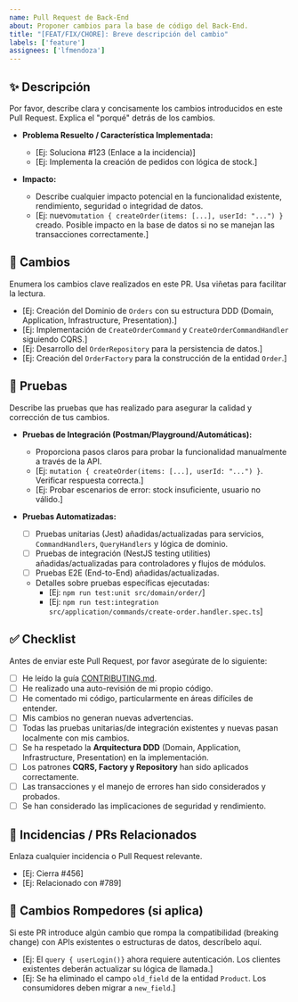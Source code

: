 ```yaml
---
name: Pull Request de Back-End
about: Proponer cambios para la base de código del Back-End.
title: "[FEAT/FIX/CHORE]: Breve descripción del cambio"
labels: ['feature']
assignees: ['lfmendoza']
---
```


## ✨ Descripción

Por favor, describe clara y concisamente los cambios introducidos en este Pull Request. Explica el "porqué" detrás de los cambios.

* **Problema Resuelto / Característica Implementada:**
    * [Ej: Soluciona #123 (Enlace a la incidencia)]
    * [Ej: Implementa la creación de pedidos con lógica de stock.]

* **Impacto:**
    * Describe cualquier impacto potencial en la funcionalidad existente, rendimiento, seguridad o integridad de datos.
    * [Ej: nuevo`mutation { createOrder(items: [...], userId: "...") }` creado. Posible impacto en la base de datos si no se manejan las transacciones correctamente.]

## 🚀 Cambios

Enumera los cambios clave realizados en este PR. Usa viñetas para facilitar la lectura.

* [Ej: Creación del Dominio de `Orders` con su estructura DDD (Domain, Application, Infrastructure, Presentation).]
* [Ej: Implementación de `CreateOrderCommand` y `CreateOrderCommandHandler` siguiendo CQRS.]
* [Ej: Desarrollo del `OrderRepository` para la persistencia de datos.]
* [Ej: Creación del `OrderFactory` para la construcción de la entidad `Order`.]

## 🧪 Pruebas

Describe las pruebas que has realizado para asegurar la calidad y corrección de tus cambios.

* **Pruebas de Integración (Postman/Playground/Automáticas):**
    * Proporciona pasos claros para probar la funcionalidad manualmente a través de la API.
    * [Ej: `mutation { createOrder(items: [...], userId: "...") }`. Verificar respuesta correcta.]
    * [Ej: Probar escenarios de error: stock insuficiente, usuario no válido.]

* **Pruebas Automatizadas:**
    * [ ] Pruebas unitarias (Jest) añadidas/actualizadas para servicios, `CommandHandlers`, `QueryHandlers` y lógica de dominio.
    * [ ] Pruebas de integración (NestJS testing utilities) añadidas/actualizadas para controladores y flujos de módulos.
    * [ ] Pruebas E2E (End-to-End) añadidas/actualizadas.
    * Detalles sobre pruebas específicas ejecutadas:
        * [Ej: `npm run test:unit src/domain/order/`]
        * [Ej: `npm run test:integration src/application/commands/create-order.handler.spec.ts`]

## ✅ Checklist

Antes de enviar este Pull Request, por favor asegúrate de lo siguiente:

* [ ] He leído la guía [CONTRIBUTING.md](CONTRIBUTING.md).
* [ ] He realizado una auto-revisión de mi propio código.
* [ ] He comentado mi código, particularmente en áreas difíciles de entender.
* [ ] Mis cambios no generan nuevas advertencias.
* [ ] Todas las pruebas unitarias/de integración existentes y nuevas pasan localmente con mis cambios.
* [ ] Se ha respetado la **Arquitectura DDD** (Domain, Application, Infrastructure, Presentation) en la implementación.
* [ ] Los patrones **CQRS, Factory y Repository** han sido aplicados correctamente.
* [ ] Las transacciones y el manejo de errores han sido considerados y probados.
* [ ] Se han considerado las implicaciones de seguridad y rendimiento.

## 🤝 Incidencias / PRs Relacionados

Enlaza cualquier incidencia o Pull Request relevante.

* [Ej: Cierra #456]
* [Ej: Relacionado con #789]

## 🚨 Cambios Rompedores (si aplica)

Si este PR introduce algún cambio que rompa la compatibilidad (breaking change) con APIs existentes o estructuras de datos, descríbelo aquí.

* [Ej: El `query { userLogin()}` ahora requiere autenticación. Los clientes existentes deberán actualizar su lógica de llamada.]
* [Ej: Se ha eliminado el campo `old_field` de la entidad `Product`. Los consumidores deben migrar a `new_field`.]

